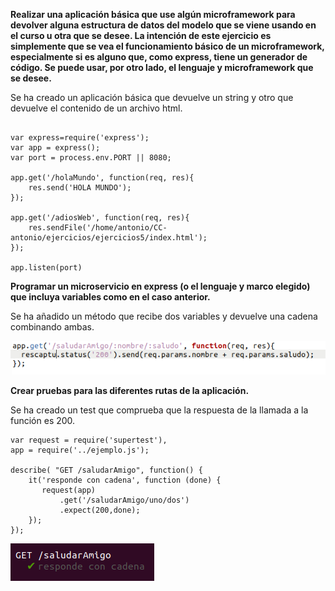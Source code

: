 **Realizar una aplicación básica que use algún microframework para devolver alguna estructura de datos del modelo que se viene usando en el curso u otra que se desee. La intención de este ejercicio es simplemente que se vea el funcionamiento básico de un microframework, especialmente si es alguno que, como express, tiene un generador de código. Se puede usar, por otro lado, el lenguaje y microframework que se desee.**

Se ha creado un aplicación básica que devuelve un string y otro que devuelve el contenido de un archivo html.

```

var express=require('express');
var app = express();
var port = process.env.PORT || 8080;

app.get('/holaMundo', function(req, res){
	res.send('HOLA MUNDO');
});

app.get('/adiosWeb', function(req, res){
	res.sendFile('/home/antonio/CC-antonio/ejercicios/ejercicios5/index.html');
});

app.listen(port)
```

**Programar un microservicio en express (o el lenguaje y marco elegido) que incluya variables como en el caso anterior.**

Se ha añadido un método que recibe dos variables y devuelve una cadena combinando ambas.

![imagen](https://github.com/antobalbis/autoevaluacion/blob/main/images/captura_amigo.png)

**Crear pruebas para las diferentes rutas de la aplicación.**

Se ha creado un test que comprueba que la respuesta de la llamada a la función es 200.

```
var request = require('supertest'),
app = require('../ejemplo.js');

describe( "GET /saludarAmigo", function() {
    it('responde con cadena', function (done) {
       request(app)
           .get('/saludarAmigo/uno/dos')
           .expect(200,done);
    });
});
```

![imagen](https://github.com/antobalbis/autoevaluacion/blob/main/images/test_bien.png)
